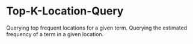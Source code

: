 # Top-K-Location-Query
Querying top frequent locations for a given term.
Querying the estimated frequency of a term in a given location.
